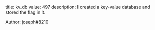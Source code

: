 title: kv_db
value: 497
description: I created a key-value database and stored the flag in it.

Author: joseph#8210
